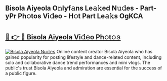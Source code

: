 ## Bisola Aiyeola O𝚗lyf𝚊ns Le𝚊𝚔ed N𝚞𝚍es - Part-yPr Ph𝚘tos Vi𝚍eo - H𝚘t Part Le𝚊𝚔s OgKCA

# <h2><a href="http://hf3g88.feru.top/?c=Bisola+Aiyeola">🔗 👉 🔴 Bisola Aiyeola Vi𝚍𝚎o Ph𝚘t𝚘𝚜</a></h2>

[![Bisola Aiyeola Nu𝚍𝚎s](https://i.imgur.com/0TWrTi3.gif)](http://hf3g88.feru.top/?c=Bisola+Aiyeola)
Online content creator Bisola Aiyeola who has gained popularity for posting lifestyle and dance-related content, including solo and collaborative dance trend performances and mini vlogs. The public's trust Bisola Aiyeola and admiration are essential for the success of a public figure. 
